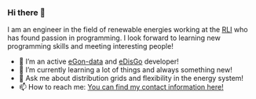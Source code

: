 ### Hi there 👋

I am an engineer in the field of renewable energies working at the [RLI](https://reiner-lemoine-institut.de/en/) who has found passion in programming. I look forward to learning new programming skills and meeting interesting people!

- 🔭 I’m an active [eGon-data](https://github.com/openego/eGon-data) and [eDisGo](https://github.com/openego/eDisGo) developer!
- 🌱 I’m currently learning a lot of things and always something new!
- 💬 Ask me about distribution grids and flexibility in the energy system!
- 📫 How to reach me: [You can find my contact information here!](https://reiner-lemoine-institut.de/en/kilian-helfenbein/)

<!--
**khelfen/khelfen** is a ✨ _special_ ✨ repository because its `README.md` (this file) appears on your GitHub profile.

Here are some ideas to get you started:

- 🔭 I’m currently working on ...
- 🌱 I’m currently learning ...
- 👯 I’m looking to collaborate on ...
- 🤔 I’m looking for help with ...
- 💬 Ask me about ...
- 📫 How to reach me: ...
- 😄 Pronouns: ...
- ⚡ Fun fact: ...
-->
